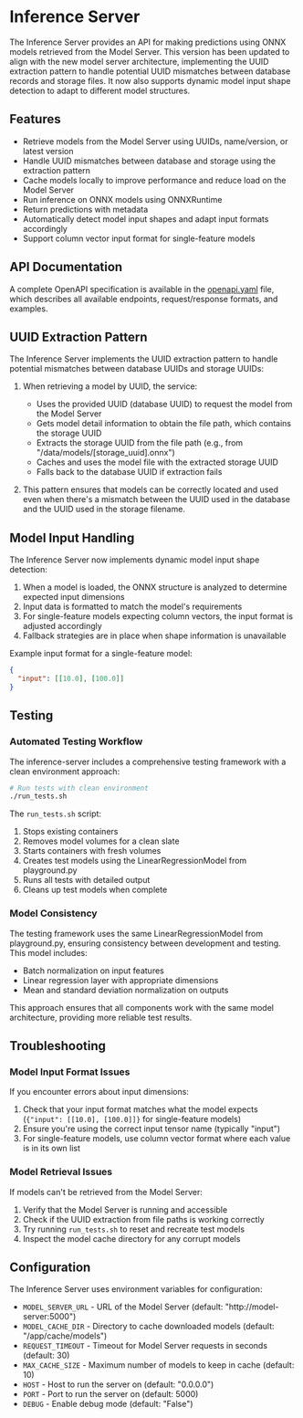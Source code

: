 # Inference Server

The Inference Server provides an API for making predictions using ONNX models retrieved from the Model Server. This version has been updated to align with the new model server architecture, implementing the UUID extraction pattern to handle potential UUID mismatches between database records and storage files. It now also supports dynamic model input shape detection to adapt to different model structures.

## Features

- Retrieve models from the Model Server using UUIDs, name/version, or latest version
- Handle UUID mismatches between database and storage using the extraction pattern
- Cache models locally to improve performance and reduce load on the Model Server
- Run inference on ONNX models using ONNXRuntime
- Return predictions with metadata
- Automatically detect model input shapes and adapt input formats accordingly
- Support column vector input format for single-feature models

## API Documentation

A complete OpenAPI specification is available in the [openapi.yaml](./openapi.yaml) file, which describes all available endpoints, request/response formats, and examples.

## UUID Extraction Pattern

The Inference Server implements the UUID extraction pattern to handle potential mismatches between database UUIDs and storage UUIDs:

1. When retrieving a model by UUID, the service:
   - Uses the provided UUID (database UUID) to request the model from the Model Server
   - Gets model detail information to obtain the file path, which contains the storage UUID
   - Extracts the storage UUID from the file path (e.g., from "/data/models/[storage_uuid].onnx")
   - Caches and uses the model file with the extracted storage UUID
   - Falls back to the database UUID if extraction fails

2. This pattern ensures that models can be correctly located and used even when there's a mismatch between the UUID used in the database and the UUID used in the storage filename.

## Model Input Handling

The Inference Server now implements dynamic model input shape detection:

1. When a model is loaded, the ONNX structure is analyzed to determine expected input dimensions
2. Input data is formatted to match the model's requirements
3. For single-feature models expecting column vectors, the input format is adjusted accordingly
4. Fallback strategies are in place when shape information is unavailable

Example input format for a single-feature model:
```json
{
  "input": [[10.0], [100.0]]
}
```

## Testing

### Automated Testing Workflow

The inference-server includes a comprehensive testing framework with a clean environment approach:

```bash
# Run tests with clean environment
./run_tests.sh
```

The `run_tests.sh` script:
1. Stops existing containers
2. Removes model volumes for a clean slate
3. Starts containers with fresh volumes
4. Creates test models using the LinearRegressionModel from playground.py
5. Runs all tests with detailed output
6. Cleans up test models when complete

### Model Consistency

The testing framework uses the same LinearRegressionModel from playground.py, ensuring consistency between development and testing. This model includes:

- Batch normalization on input features
- Linear regression layer with appropriate dimensions
- Mean and standard deviation normalization on outputs

This approach ensures that all components work with the same model architecture, providing more reliable test results.

## Troubleshooting

### Model Input Format Issues

If you encounter errors about input dimensions:
1. Check that your input format matches what the model expects (`{"input": [[10.0], [100.0]]}` for single-feature models)
2. Ensure you're using the correct input tensor name (typically "input")
3. For single-feature models, use column vector format where each value is in its own list

### Model Retrieval Issues

If models can't be retrieved from the Model Server:
1. Verify that the Model Server is running and accessible
2. Check if the UUID extraction from file paths is working correctly
3. Try running `run_tests.sh` to reset and recreate test models
4. Inspect the model cache directory for any corrupt models

## Configuration

The Inference Server uses environment variables for configuration:

- `MODEL_SERVER_URL` - URL of the Model Server (default: "http://model-server:5000")
- `MODEL_CACHE_DIR` - Directory to cache downloaded models (default: "/app/cache/models")
- `REQUEST_TIMEOUT` - Timeout for Model Server requests in seconds (default: 30)
- `MAX_CACHE_SIZE` - Maximum number of models to keep in cache (default: 10)
- `HOST` - Host to run the server on (default: "0.0.0.0")
- `PORT` - Port to run the server on (default: 5000)
- `DEBUG` - Enable debug mode (default: "False")
